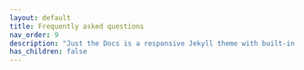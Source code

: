 ```yaml
---
layout: default
title: Frequently asked questions
nav_order: 9
description: "Just the Docs is a responsive Jekyll theme with built-in search that is easily customizable and hosted on GitHub Pages."
has_children: false
---
```



